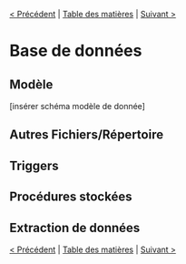 [< Précédent](./0400-archiTechnique.md) | [Table des matières](./9999-toc.md) | [Suivant >](./0600-interfacesServices.md)

# Base de données

## Modèle

[insérer schéma modèle de donnée]

## Autres Fichiers/Répertoire

## Triggers

## Procédures stockées

## Extraction de données

[< Précédent](./0400-archiTechnique.md) | [Table des matières](./9999-toc.md) | [Suivant >](./0600-interfacesServices.md)
